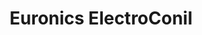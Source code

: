 ---
title: "Euronics ElectroConil"
url: /conil-de-la-frontera-cadiz/euronics-electroconil/
shop: Elektronik
---